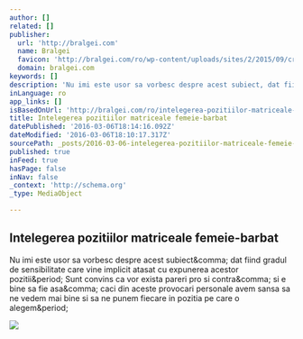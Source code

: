 ```yaml
---
author: []
related: []
publisher:
  url: 'http://bralgei.com'
  name: Bralgei
  favicon: 'http://bralgei.com/ro/wp-content/uploads/sites/2/2015/09/cropped-bralgei-192x192.jpg'
  domain: bralgei.com
keywords: []
description: 'Nu imi este usor sa vorbesc despre acest subiect, dat fiind gradul de sensibilitate care vine implicit atasat cu expunerea acestor pozitii. Sunt convins ca vor exista pareri pro si contra, si e bine sa fie asa, caci din aceste provocari personale avem sansa sa ne vedem mai bine si sa ne punem fiecare in pozitia pe care o alegem.'
inLanguage: ro
app_links: []
isBasedOnUrl: 'http://bralgei.com/ro/intelegerea-pozitiilor-matriceale-femeie-barbat/'
title: Intelegerea pozitiilor matriceale femeie-barbat
datePublished: '2016-03-06T18:14:16.092Z'
dateModified: '2016-03-06T18:10:17.317Z'
sourcePath: _posts/2016-03-06-intelegerea-pozitiilor-matriceale-femeie-barbat.md
published: true
inFeed: true
hasPage: false
inNav: false
_context: 'http://schema.org'
_type: MediaObject

---
```

<article style=""><h1>Intelegerea pozitiilor matriceale femeie-barbat</h1><p>Nu imi este usor sa vorbesc despre acest subiect&amp;comma; dat fiind gradul de sensibilitate care vine implicit atasat cu expunerea acestor pozitii&amp;period; Sunt convins ca vor exista pareri pro si contra&amp;comma; si e bine sa fie asa&amp;comma; caci din aceste provocari personale avem sansa sa ne vedem mai bine si sa ne punem fiecare in pozitia pe care o alegem&amp;period;</p><img src="http://bralgei.com/ro/wp-content/uploads/sites/2/2015/09/7041817-love-couple-wallpaper-1024x640.jpg" /></article>